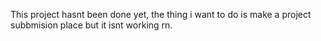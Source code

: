 This project hasnt been done yet, the thing i want to do is make a project subbmision place but it isnt working rn.
